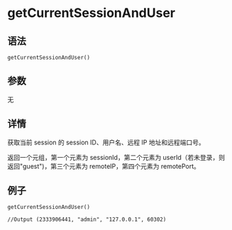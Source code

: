 # getCurrentSessionAndUser

## 语法

`getCurrentSessionAndUser()`

## 参数

无

## 详情

获取当前 session 的 session ID、用户名、远程 IP 地址和远程端口号。

返回一个元组，第一个元素为 sessionId，第二个元素为 userId（若未登录，则返回"guest")，第三个元素为 remoteIP，第四个元素为
remotePort。

## 例子

```
getCurrentSessionAndUser()

//Output (2333906441, "admin", "127.0.0.1", 60302)
```

